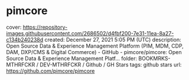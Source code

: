 # pimcore

cover: https://repository-images.githubusercontent.com/2686502/d4fbf200-7e31-11ea-8a27-c134b240238d
created: December 27, 2021 5:05 PM (UTC)
description: Open Source Data & Experience Management Platform (PIM, MDM, CDP, DAM, DXP/CMS & Digital Commerce) - GitHub - pimcore/pimcore: Open Source Data & Experience Management Platf...
folder: BOOKMRKS-MTHRFCKR / DEV-MTHRFCKR / Github / GH Stars
tags: github stars
url: https://github.com/pimcore/pimcore
